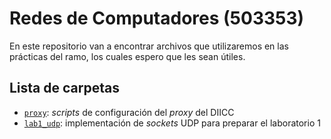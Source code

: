 # Redes de Computadores (503353)

En este repositorio van a encontrar archivos que utilizaremos en las prácticas del ramo, los cuales espero que les sean útiles.

## Lista de carpetas

- [`proxy`](proxy/): _scripts_ de configuración del _proxy_ del DIICC
- [`lab1_udp`](lab1_udp/): implementación de _sockets_ UDP para preparar el laboratorio 1
